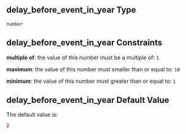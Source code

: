 ## delay\_before\_event\_in\_year Type

`number`

## delay\_before\_event\_in\_year Constraints

**multiple of**: the value of this number must be a multiple of: `1`

**maximum**: the value of this number must smaller than or equal to: `10`

**minimum**: the value of this number must greater than or equal to: `1`

## delay\_before\_event\_in\_year Default Value

The default value is:

```json
2
```
